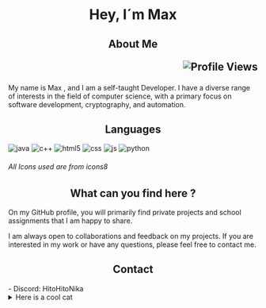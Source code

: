 <h1 align="center">Hey, I´m Max</h1>

<h2 align="center">About Me <p align="right"><img src="https://komarev.com/ghpvc/?username=hitohitonika&color=yellowgreen&style=plastic" alt="Profile Views"></h2>

My name is Max , and I am a self-taught Developer. I have a diverse range of interests in the field of computer science, with a primary focus on software development, cryptography, and automation.

<h2 align="center"> Languages </h2>

![java](https://github.com/HitoHitoNika/HitoHitoNika/assets/103290810/4c1b6c72-00a1-4c36-bd9a-99412ad4d6a5)
![c++](https://github.com/HitoHitoNika/HitoHitoNika/assets/103290810/b1b9cb20-bc92-4744-8ac0-965fff2f6b1d)
![html5](https://github.com/HitoHitoNika/HitoHitoNika/assets/103290810/e5244c4c-26ba-409b-ad32-4266d8301978)
![css](https://github.com/HitoHitoNika/HitoHitoNika/assets/103290810/d27ef1dd-2186-4d62-a9c3-08770ff97b30)
![js](https://github.com/HitoHitoNika/HitoHitoNika/assets/103290810/19b67e2d-c035-45e8-85c8-d217f7aa324d)
![python](https://github.com/HitoHitoNika/HitoHitoNika/assets/103290810/1b7580f1-bca5-4d4c-a36c-23c9c04ae155)
###### All Icons used are from icons8

<h2 align="center"> What can you find here ? </h2>

On my GitHub profile, you will primarily find private projects and school assignments that I am happy to share.

I am always open to collaborations and feedback on my projects. If you are interested in my work or have any questions, please feel free to contact me.

<h2 align="center"> Contact </h2>
- Discord: HitoHitoNika

<details>
  <summary>Here is a cool cat</summary>
  
![image](https://github.com/HitoHitoNika/HitoHitoNika/assets/103290810/2115f813-22c4-44a8-ad64-508a287faa28)
    </details>

